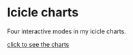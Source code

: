 # Icicle charts
Four interactive modes in my icicle charts.
<p>
    <a href="https://mlr17.github.io/Icicle-charts_visualization">click to see the charts</a>
</p>
